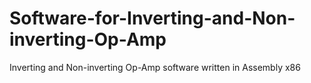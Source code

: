 # Software-for-Inverting-and-Non-inverting-Op-Amp
Inverting and Non-inverting Op-Amp software written in Assembly x86
